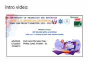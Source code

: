 Intro video:


[<img src="DT77-GP_cover.png" width="50%">](https://www.youtube.com/watch?v=PhDm9gSTRxU&t=29s "Graduation Project")
